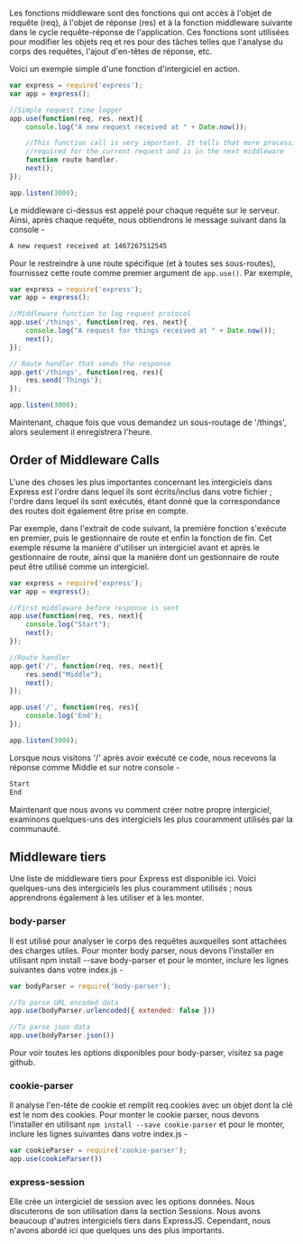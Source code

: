 Les fonctions middleware sont des fonctions qui ont accès à l'objet de requête (req), à l'objet de réponse (res) et à la fonction middleware suivante dans le cycle requête-réponse de l'application. Ces fonctions sont utilisées pour modifier les objets req et res pour des tâches telles que l'analyse du corps des requêtes, l'ajout d'en-têtes de réponse, etc.

Voici un exemple simple d'une fonction d'intergiciel en action.

```js
var express = require('express');
var app = express();

//Simple request time logger
app.use(function(req, res, next){
    console.log("A new request received at " + Date.now());

    //This function call is very important. It tells that more processing is
    //required for the current request and is in the next middleware
    function route handler.
    next();
});

app.listen(3000);
```

Le middleware ci-dessus est appelé pour chaque requête sur le serveur. Ainsi, après chaque requête, nous obtiendrons le message suivant dans la console -

```bash
A new request received at 1467267512545
```

Pour le restreindre à une route spécifique (et à toutes ses sous-routes), fournissez cette route comme premier argument de ```app.use()```. Par exemple,

```js
var express = require('express');
var app = express();

//Middleware function to log request protocol
app.use('/things', function(req, res, next){
    console.log("A request for things received at " + Date.now());
    next();
});

// Route handler that sends the response
app.get('/things', function(req, res){
    res.send('Things');
});

app.listen(3000);
```

Maintenant, chaque fois que vous demandez un sous-routage de '/things', alors seulement il enregistrera l'heure.

## Order of Middleware Calls

L'une des choses les plus importantes concernant les intergiciels dans Express est l'ordre dans lequel ils sont écrits/inclus dans votre fichier ; l'ordre dans lequel ils sont exécutés, étant donné que la correspondance des routes doit également être prise en compte.

Par exemple, dans l'extrait de code suivant, la première fonction s'exécute en premier, puis le gestionnaire de route et enfin la fonction de fin. Cet exemple résume la manière d'utiliser un intergiciel avant et après le gestionnaire de route, ainsi que la manière dont un gestionnaire de route peut être utilisé comme un intergiciel.

```js
var express = require('express');
var app = express();

//First middleware before response is sent
app.use(function(req, res, next){
    console.log("Start");
    next();
});

//Route handler
app.get('/', function(req, res, next){
    res.send("Middle");
    next();
});

app.use('/', function(req, res){
    console.log('End');
});

app.listen(3000);
```

Lorsque nous visitons '/' après avoir exécuté ce code, nous recevons la réponse comme Middle et sur notre console -

```bash
Start
End
```

Maintenant que nous avons vu comment créer notre propre intergiciel, examinons quelques-uns des intergiciels les plus couramment utilisés par la communauté.

## Middleware tiers

Une liste de middleware tiers pour Express est disponible ici. Voici quelques-uns des intergiciels les plus couramment utilisés ; nous apprendrons également à les utiliser et à les monter.

### body-parser

Il est utilisé pour analyser le corps des requêtes auxquelles sont attachées des charges utiles. Pour monter body parser, nous devons l'installer en utilisant npm install --save body-parser et pour le monter, inclure les lignes suivantes dans votre index.js -

```js
var bodyParser = require('body-parser');

//To parse URL encoded data
app.use(bodyParser.urlencoded({ extended: false }))

//To parse json data
app.use(bodyParser.json())
```

Pour voir toutes les options disponibles pour body-parser, visitez sa page github.

### cookie-parser

Il analyse l'en-tête de cookie et remplit req.cookies avec un objet dont la clé est le nom des cookies. Pour monter le cookie parser, nous devons l'installer en utilisant ```npm install --save cookie-parser``` et pour le monter, inclure les lignes suivantes dans votre index.js -

```js
var cookieParser = require('cookie-parser');
app.use(cookieParser())
```

### express-session

Elle crée un intergiciel de session avec les options données. Nous discuterons de son utilisation dans la section Sessions.
Nous avons beaucoup d'autres intergiciels tiers dans ExpressJS. Cependant, nous n'avons abordé ici que quelques uns des plus importants.
